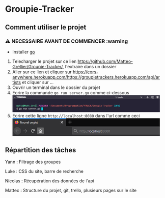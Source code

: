 # Groupie-Tracker

## Comment utiliser le projet

### :warning: NECESSAIRE AVANT DE COMMENCER :warning

- Installer [go](https://golang.org/dl/go1.16.3.windows-amd64.msi)

1. Telecharger le projet sur ce lien <https://github.com/Matteo-Grellier/Groupie-Tracker/>, l'extraire dans un dossier
2. Aller sur ce lien et cliquer sur <https://cors-anywhere.herokuapp.com/https://groupietrackers.herokuapp.com/api/artists> et cliquer sur ...
3. Ouvrir un terminal dans le dossier du projet
4. Ecrire la commande ``go run server.go`` comme ci-dessous
![img](static/images/IMG_Readme/ligne_commande.png)
1. Ecrire cette ligne ``http://localhost:8080`` dans l'url comme ceci ![img](static/images/IMG_Readme/URL.png)

## Répartition des tâches

Yann : Filtrage des groupes

Luke : CSS du site, barre de recherche

Nicolas : Récupération des données de l'api

Matteo : Structure du projet, git, trello, plusieurs pages sur le site
